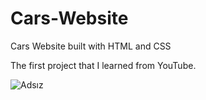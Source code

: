 # Cars-Website
Cars Website built with HTML and CSS

The first project that I learned from YouTube. 


![Adsız](https://user-images.githubusercontent.com/104005289/194945615-52fe359c-151b-417d-8d09-d95d4b91fea4.jpg)
